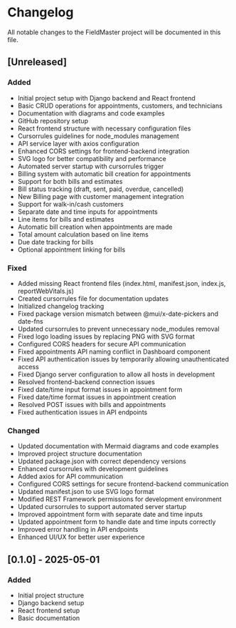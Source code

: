# Changelog

All notable changes to the FieldMaster project will be documented in this file.

## [Unreleased]

### Added
- Initial project setup with Django backend and React frontend
- Basic CRUD operations for appointments, customers, and technicians
- Documentation with diagrams and code examples
- GitHub repository setup
- React frontend structure with necessary configuration files
- Cursorrules guidelines for node_modules management
- API service layer with axios configuration
- Enhanced CORS settings for frontend-backend integration
- SVG logo for better compatibility and performance
- Automated server startup with cursorrules trigger
- Billing system with automatic bill creation for appointments
- Support for both bills and estimates
- Bill status tracking (draft, sent, paid, overdue, cancelled)
- New Billing page with customer management integration
- Support for walk-in/cash customers
- Separate date and time inputs for appointments
- Line items for bills and estimates
- Automatic bill creation when appointments are made
- Total amount calculation based on line items
- Due date tracking for bills
- Optional appointment linking for bills

### Fixed
- Added missing React frontend files (index.html, manifest.json, index.js, reportWebVitals.js)
- Created cursorrules file for documentation updates
- Initialized changelog tracking
- Fixed package version mismatch between @mui/x-date-pickers and date-fns
- Updated cursorrules to prevent unnecessary node_modules removal
- Fixed logo loading issues by replacing PNG with SVG format
- Configured CORS headers for secure API communication
- Fixed appointments API naming conflict in Dashboard component
- Fixed API authentication issues by temporarily allowing unauthenticated access
- Fixed Django server configuration to allow all hosts in development
- Resolved frontend-backend connection issues
- Fixed date/time input format issues in appointment form
- Fixed date/time format issues in appointment creation
- Resolved POST issues with bills and appointments
- Fixed authentication issues in API endpoints

### Changed
- Updated documentation with Mermaid diagrams and code examples
- Improved project structure documentation
- Updated package.json with correct dependency versions
- Enhanced cursorrules with development guidelines
- Added axios for API communication
- Configured CORS settings for secure frontend-backend communication
- Updated manifest.json to use SVG logo format
- Modified REST Framework permissions for development environment
- Updated cursorrules to support automated server startup
- Improved appointment form with separate date and time inputs
- Updated appointment form to handle date and time inputs correctly
- Improved error handling in API endpoints
- Enhanced UI/UX for better user experience

## [0.1.0] - 2025-05-01

### Added
- Initial project structure
- Django backend setup
- React frontend setup
- Basic documentation 